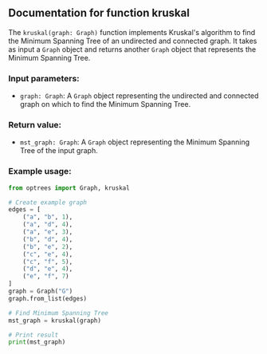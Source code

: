 ## Documentation for function kruskal

The `kruskal(graph: Graph)` function implements Kruskal's algorithm to find the Minimum Spanning Tree of an undirected
and connected graph. It takes as input a `Graph` object and returns another `Graph` object that represents the Minimum
Spanning Tree.

### Input parameters:
- `graph: Graph`: A `Graph` object representing the undirected and connected graph on which to find the Minimum Spanning
Tree.

### Return value:
- `mst_graph: Graph`: A `Graph` object representing the Minimum Spanning Tree of the input graph.

### Example usage:
```python
from optrees import Graph, kruskal

# Create example graph
edges = [
    ("a", "b", 1),
    ("a", "d", 4),
    ("a", "e", 3),
    ("b", "d", 4),
    ("b", "e", 2),
    ("c", "e", 4),
    ("c", "f", 5),
    ("d", "e", 4),
    ("e", "f", 7)
]
graph = Graph("G")
graph.from_list(edges)

# Find Minimum Spanning Tree
mst_graph = kruskal(graph)

# Print result
print(mst_graph)
